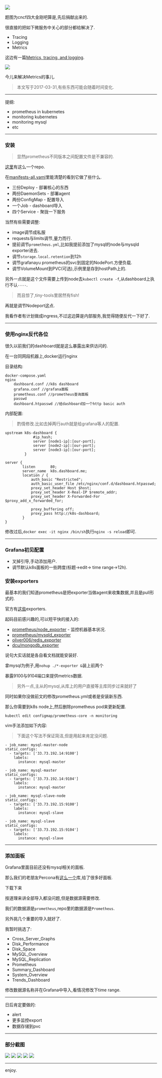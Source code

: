 ![](https://o4dyfn0ef.qnssl.com/image/2017-03-26-Screen%20Shot%202017-03-27%20at%2000.02.49.png?imageView2/2/h/300) 

题图为cncf四大金刚吧算是,先后捐献出来的. 

很直接的把如下微服务中关心的部分都给解决了.  

- Tracing
- Logging
- Metrics

这边有一篇[Metrics, tracing, and logging](https://peter.bourgon.org/blog/2017/02/21/metrics-tracing-and-logging.html). 

![](https://o4dyfn0ef.qnssl.com/image/2017-03-26-03.png?imageView2/2/h/400) 

今儿来解决Metrics的事儿. 

> 本文写于2017-03-31,有些东西可能会随着时间变化. 

- - - - -- 

提纲: 

- prometheus in kubernetes
- monitoring kubernetes 
- monitoring mysql
- etc

- - - - --- 

### 安装 

> 显然prometheus不同版本之间配置文件是不兼容的. 

[这里](https://github.com/giantswarm/kubernetes-prometheus)有这么一个repo. 

在[manifests-all.yaml](https://github.com/giantswarm/kubernetes-prometheus/blob/master/manifests-all.yaml)里能清楚的看到它做了些什么. 

- 三份Deploy - 部署核心的东西
- 两份DaemonSets - 部署agent
- 两份ConfigMap - 配置导入
- 一个Job - dashboard导入
- 四个Service - 聚拢一下服务

当然有些需要调整: 

- image调节成私服
- requests与limits调节,量力而行. 
- 提前调节`prometheus.yml`,比如我提前添加了mysql的node与mysqld exporter进去. 
- 调节`storage.local.retention`到12h
- 调节grafanayu prometheus的svc到固定的NodePort.方便负载. 
- 调节VolumeMount到PVC(可选),示例里是存到hostPath上的.

另外一点就是这个文件需要上传到node去`kubectl create -f`,从dashboard上执行不认`----`. 

> 而且惊了,tiny-tools里居然有fish! 

再就是调节Nodeport这点. 

我看作者有计划做成ingress,不过这边算是内部服务,我觉得随便反代一下好了. 

- - - - -- 

### 使用nginx反代各位 

很久以前我们的dashboard就是这么暴露出来供访问的. 

在一台同网段机器上,docker运行nginx 

目录结构:   

```
docker-compose.yaml
nginx
    dashboard.conf //k8s dashboard
    grafana.conf //grafana面板
    prometheus.conf //prometheus查询面板
    passwd
    dashboard.htpasswd //给dashboard加一个http basic auth
```

内部配置: 

> 酌情修改.比如去掉两行auth就是给grafana等人的配置. 

```
upstream k8s-dashboard {
             #ip_hash;
             server [node1-ip]:[our-port];
             server [node2-ip]:[our-port];
             server [node3-ip]:[our-port];
         }

server {
        listen       80;
        server_name  k8s.dashboard.me;
        location / {
            auth_basic "Restricted";
            auth_basic_user_file /etc/nginx/conf.d/dashboard.htpasswd;
            proxy_set_header Host $host;
            proxy_set_header X-Real-IP $remote_addr;
            proxy_set_header X-Forwarded-For $proxy_add_x_forwarded_for;

            proxy_buffering off;
            proxy_pass http://k8s-dashboard;
        }
}
```

修改过后,`docker exec -it nginx /bin/sh`执行`nginx -s reload`即可. 

- - - - -- 

### Grafana初见配置 

- 叉掉引导,手动添加用户.
- 调节默认k8s面板的一些跨度(标题->edit-> time range->12h).

### 安装exporters 

最基本的我们知道prometheus是把exporter当做agent来收集数据,并且是pull形式的. 

官方有[这些](https://prometheus.io/docs/instrumenting/exporters/)exporters. 

起码目前感兴趣的,可以短平快的接入的: 

- [prometheus/node_exporter](https://github.com/prometheus/node_exporter) - 监控机器基本状况. 
- [prometheus/mysqld_exporter](https://github.com/prometheus/mysqld_exporter)
- [oliver006/redis_exporter](https://github.com/oliver006/redis_exporter)
- [dcu/mongodb_exporter](https://github.com/dcu/mongodb_exporter)

说句大实话就是各自看文档就能安装好. 

拿mysql为例子,用`nohup ./*-exporter &`装上前两个 

暴露9100与9104端口来提供metrics数据. 

> 另外一点,主从的mysql,从库上的用户直接等主库同步过来就好了

同时如果你没做前文的修改prometheus.yml或者是安装新东西. 

那么你需要到k8s node上,然后删除prometheus pod来更新配置. 

`kubectl edit configmap/prometheus-core -n monitoring` 

vim手法添加如下内容:  

> 下面这个写法不保证简洁,但是用起来肯定没问题. 

``` 
- job_name: mysql-master-node
static_configs:
  - targets: ['33.73.192.14:9100']
    labels:
      instance: mysql-master

- job_name: mysql-master
static_configs:
  - targets: ['33.73.192.14:9104']
    labels:
      instance: mysql-master

- job_name: mysql-slave-node
static_configs:
  - targets: ['33.73.192.15:9100']
    labels:
      instance: mysql-slave

- job_name: mysql-slave
static_configs:
  - targets: ['33.73.192.15:9104']
    labels:
      instance: mysql-slave
```

- - - - -- 

### 添加面板 

Grafana里面目前还没有mysql相关的面板. 

那么我们的老朋友Percona有[这么一个](https://github.com/percona/grafana-dashboards)库,给了很多好面板. 

下载下来 

按道理来讲全部导入都没问题,但是数据源需要修改. 

我们的数据源是`prometheus`,repo里的数据源是`Prometheus`. 

另外挑几个重要的导入就好了. 

我暂时挑选了: 

- Cross_Server_Graphs
- Disk_Performance
- Disk_Space
- MySQL_Overview
- MySQL_Replication
- Prometheus
- Summary_Dashboard
- System_Overview
- Trends_Dashboard

修改数据源名称并在Grafana中导入,看情况修改下time range.  

- - - - -- 

日后肯定要做的: 

- alert
- 更多监控export
- 数据存储到pvc

- - - - -- 

### 部分截图 

![](https://o4dyfn0ef.qnssl.com/image/2017-03-31-Screen%20Shot%202017-03-30%20at%2023.15.27.png?imageView2/2/h/400) 
![](https://o4dyfn0ef.qnssl.com/image/2017-03-31-Screen%20Shot%202017-03-30%20at%2023.16.10.png?imageView2/2/h/400)
![](https://o4dyfn0ef.qnssl.com/image/2017-03-31-Screen%20Shot%202017-03-30%20at%2023.15.11.png?imageView2/2/h/400)
![](https://o4dyfn0ef.qnssl.com/image/2017-03-31-Screen%20Shot%202017-03-31%20at%2019.42.11.png?imageView2/2/h/400)
![](https://o4dyfn0ef.qnssl.com/image/2017-03-31-Screen%20Shot%202017-03-31%20at%2019.43.37.png?imageView2/2/h/400)
- - - - -- 
enjoy. 




 


